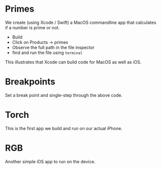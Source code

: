 # Primes
We create (using Xcode / Swift) a MacOS commandline app that calculates if a number is prime or not.

* Build
* Click on Products -> primes
* Observe the full path in the file inspector
* find and run the file using `terminal`

This illustrates that Xcode can build code for MacOS as well as iOS.


# Breakpoints
Set a break point and single-step through the above code.


# Torch
This is the first app we build and run on our actual iPhone.


# RGB
Another simple iOS app to run on the device.

